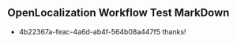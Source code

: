## OpenLocalization Workflow Test MarkDown
* 4b22367a-feac-4a6d-ab4f-564b08a447f5 
thanks!<!--HONumber=Mar16_HO3-->

